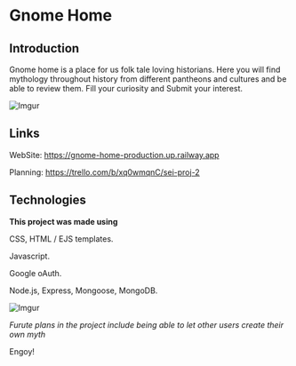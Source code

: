 # Gnome Home

## Introduction

Gnome home is a place for us folk tale loving historians. Here you will find mythology throughout history from different pantheons and cultures and be able to review them. Fill your curiosity and Submit your interest.

![Imgur](https://i.imgur.com/O9SD9RJ.png)

## Links

WebSite: https://gnome-home-production.up.railway.app

Planning: https://trello.com/b/xq0wmqnC/sei-proj-2

## Technologies

**This project was made using**

CSS, HTML / EJS templates.

Javascript.

Google oAuth.

Node.js, Express, Mongoose, MongoDB. 

![Imgur](https://i.imgur.com/YO8nJVA.png)

*Furute plans in the project include being able to let other users create their own myth*

Engoy!